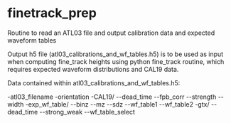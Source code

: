 # finetrack_prep
Routine to read an ATL03 file and output calibration data and expected waveform tables

Output h5 file (atl03_calibrations_and_wf_tables.h5) is to be used as input when computing fine_track heights using python fine_track routine, which requires expected waveform distributions and CAL19 data.

Data contained within atl03_calibrations_and_wf_tables.h5:

-atl03_filename
-orientation
-CAL19/
--dead_time
--fpb_corr
--strength
--width
-exp_wf_table/
--binz
--mz
--sdz
--wf_table1
--wf_table2
-gtx/
--dead_time
--strong_weak
--wf_table_select
